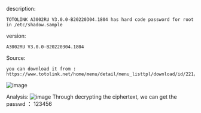 description: 

	TOTOLINK A3002RU V3.0.0-B20220304.1804 has hard code password for root in /etc/shadow.sample


version:

	A3002RU V3.0.0-B20220304.1804

Source:

	you can download it from : https://www.totolink.net/home/menu/detail/menu_listtpl/download/id/221/ids/36.html
![image](https://user-images.githubusercontent.com/10183514/177301718-4e73c1c2-6166-496a-9b4d-89a862a79028.png)


Analysis:
![image](https://user-images.githubusercontent.com/10183514/177301927-0bfee43e-3a47-4f88-9bcc-8d7b083b93a4.png)
Through decrypting the ciphertext, we can get the passwd ： 123456
